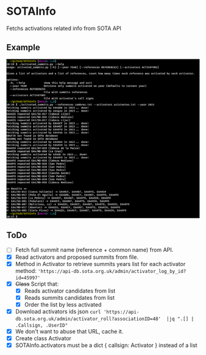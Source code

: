 # SOTAInfo

Fetchs activations related info from SOTA API

## Example

![Example of use](https://github.com/brecolbrecol/SOTAInfo/blob/main/examples/example.png?raw=true)

## ToDo

* [ ] Fetch full summit name (reference + common name) from API.
* [x] Read activators and proposed summits from file.
* [x] Method in Activator to retrieve summits years list for each activator method: `'https://api-db.sota.org.uk/admin/activator_log_by_id?id=45997'`
* [x] ~~Class~~ Script that:
    * [x] Reads activator candidates from list
    * [x] Reads summits candidates from list
    * [x] Order the list by less activated
* [x] Download activators ids json `curl 'https://api-db.sota.org.uk/admin/activator_roll?associationID=48'  |jq ".[] | .Callsign, .UserID"`
* [x] We don't want to abuse that URL, cache it.
* [x] Create class Activator
* [x] SOTAInfo.activators must be a dict { callsign: Activator } instead of a list
